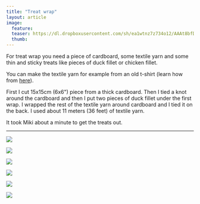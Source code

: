 ```yaml
---
title: "Treat wrap"
layout: article
image:
  feature:
  teaser: https://dl.dropboxusercontent.com/sh/ea1wtnz7z734o12/AAAt8bfDFv0lc1KPZj0CIwVSa/aktivointi/herkkuwrappi/DSC55799-245px.jpg
  thumb:
---
```


For treat wrap you need a piece of cardboard, some textile yarn and some thin and sticky treats like pieces of duck fillet or chicken fillet.

You can make the textile yarn for example from an old t-shirt (learn how from [here](/en/activation/textile-ball/)).

First I cut 15x15cm (6x6") piece from a thick cardboard. Then I tied a knot around the cardboard and then I put two pieces of duck fillet under the first wrap. I wrapped the rest of the textile yarn around cardboard and I tied it on the back. I used about 11 meters (36 feet) of textile yarn.

It took Miki about a minute to get the treats out.

---

[![](https://dl.dropboxusercontent.com/sh/ea1wtnz7z734o12/AAAjyrojP_oXva_JyZxotMILa/aktivointi/herkkuwrappi/DSC55791-800px.jpg)](https://dl.dropboxusercontent.com/sh/ea1wtnz7z734o12/AAAOfkISr4KZEWz8jJUlTucCa/aktivointi/herkkuwrappi/DSC55791.jpg)

[![](https://dl.dropboxusercontent.com/sh/ea1wtnz7z734o12/AACky7Xqr9_hKPbpHPim9s0oa/aktivointi/herkkuwrappi/DSC55799-800px.jpg)](https://dl.dropboxusercontent.com/sh/ea1wtnz7z734o12/AACUuHIXFj7SBBeEQqP_p7gqa/aktivointi/herkkuwrappi/DSC55799.jpg)

[![](https://dl.dropboxusercontent.com/sh/ea1wtnz7z734o12/AAArAhkE4bi_wfe8FF60yJJRa/aktivointi/herkkuwrappi/DSC55844-800px.jpg)](https://dl.dropboxusercontent.com/sh/ea1wtnz7z734o12/AADesYMq5GN67NVeFnkrxs1pa/aktivointi/herkkuwrappi/DSC55844.jpg)

[![](https://dl.dropboxusercontent.com/sh/ea1wtnz7z734o12/AACjl0VrzaNOBSgcAdbjKFQ9a/aktivointi/herkkuwrappi/DSC55864-800px.jpg)](https://dl.dropboxusercontent.com/sh/ea1wtnz7z734o12/AABG98fakMR0-HdolPpJTp5la/aktivointi/herkkuwrappi/DSC55864.jpg)

[![](https://dl.dropboxusercontent.com/sh/ea1wtnz7z734o12/AADLlFGbT3yAL-wnTbjqOEkOa/aktivointi/herkkuwrappi/DSC55871-800px.jpg)](https://dl.dropboxusercontent.com/sh/ea1wtnz7z734o12/AAAuxoHtluoBLfBOme9qqSJda/aktivointi/herkkuwrappi/DSC55871.jpg)

[![](https://dl.dropboxusercontent.com/sh/ea1wtnz7z734o12/AAA5mvcWWbMNjZWnlJZdL7ISa/aktivointi/herkkuwrappi/DSC55779-800px.jpg)](https://dl.dropboxusercontent.com/sh/ea1wtnz7z734o12/AAAAecPJgAQ0HBljoPIWXIXKa/aktivointi/herkkuwrappi/DSC55779.jpg)
